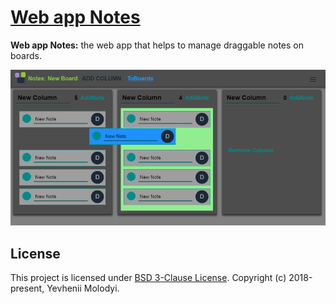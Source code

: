 # [Web app Notes](https://zhnzhn.github.io/notes)
**Web app Notes:** the web app that helps to manage draggable notes on boards.  

![alt text](screencast/web-app-notes.png?raw=true "Web app Notes")

## License
This project is licensed under [BSD 3-Clause License](http://opensource.org/licenses/BSD-3-Clause). Copyright (c) 2018-present, Yevhenii Molodyi.
